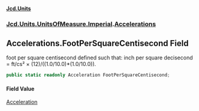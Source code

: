 #### [Jcd.Units](index 'index')
### [Jcd.Units.UnitsOfMeasure.Imperial](Jcd.Units.UnitsOfMeasure.Imperial 'Jcd.Units.UnitsOfMeasure.Imperial').[Accelerations](Accelerations 'Jcd.Units.UnitsOfMeasure.Imperial.Accelerations')

## Accelerations.FootPerSquareCentisecond Field

foot per square centisecond defined such that: inch per square decisecond = ft/cs² × (12)/((1.0/10.0)*(1.0/10.0)).

```csharp
public static readonly Acceleration FootPerSquareCentisecond;
```

#### Field Value
[Acceleration](Acceleration 'Jcd.Units.UnitTypes.Acceleration')
